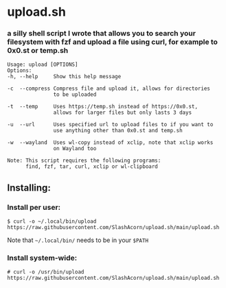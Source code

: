 # upload.sh
### a silly shell script I wrote that allows you to search your filesystem with fzf and upload a file using curl, for example to 0x0.st or temp.sh
```
Usage: upload [OPTIONS]
Options:
-h, --help     Show this help message

-c  --compress Compress file and upload it, allows for directories
               to be uploaded

-t  --temp     Uses https://temp.sh instead of https://0x0.st,
               allows for larger files but only lasts 3 days

-u  --url      Uses specified url to upload files to if you want to
               use anything other than 0x0.st and temp.sh

-w  --wayland  Uses wl-copy instead of xclip, note that xclip works
               on Wayland too

Note: This script requires the following programs:
      find, fzf, tar, curl, xclip or wl-clipboard
```

## Installing:
### Install per user:
    $ curl -o ~/.local/bin/upload https://raw.githubusercontent.com/SlashAcorn/upload.sh/main/upload.sh
Note that `~/.local/bin/` needs to be in your `$PATH`
### Install system-wide:
    # curl -o /usr/bin/upload https://raw.githubusercontent.com/SlashAcorn/upload.sh/main/upload.sh
